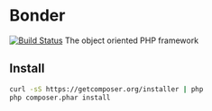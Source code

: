 # Bonder

[![Build Status](https://travis-ci.org/getbonder/bonder.svg?branch=master)](https://travis-ci.org/getbonder/bonder)
The object oriented PHP framework


## Install

```bash
curl -sS https://getcomposer.org/installer | php
php composer.phar install
```